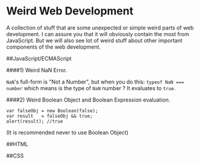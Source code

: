 # Weird Web Development

A collection of stuff that are some unexpected or simple weird parts of web development. I can assure you that it will obviously contain the most from JavaScript. But we will also see lot of weird stuff about other important components of the web development.

##JavaScript/ECMAScript

####1) Weird NaN Error.

```NaN```'s full-form is "Not a Number", but when you do this: ```typeof NaN === number``` which means is the type of ```NaN``` number ? It evaluates to ```true```.

####2) Weird Boolean Object and Boolean Expression evaluation.

```
var falseObj = new Boolean(false);
var result   = falseObj && true;
alert(result); //true 
```

(It is recommended never to use Boolean Object)

##HTML

##CSS
